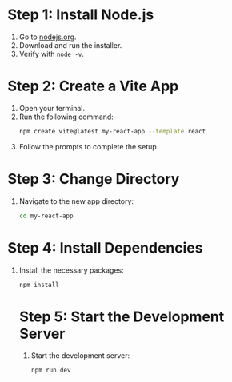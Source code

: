# Step 1: Install Node.js

1. Go to [nodejs.org](https://nodejs.org/).
2. Download and run the installer.
3. Verify with `node -v`.

# Step 2: Create a Vite App

1. Open your terminal.
2. Run the following command:
    ```sh
    npm create vite@latest my-react-app --template react
    ```
3. Follow the prompts to complete the setup.
# Step 3: Change Directory

1. Navigate to the new app directory:
    ```sh
    cd my-react-app
    ```

# Step 4: Install Dependencies

1. Install the necessary packages:
    ```sh
    npm install
    ```
    # Step 5: Start the Development Server

    1. Start the development server:
        ```sh
        npm run dev
        ```
